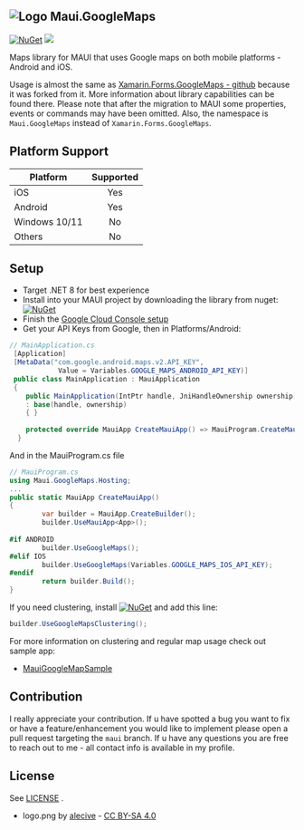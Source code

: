 ## ![Logo](https://raw.githubusercontent.com/themronion/Maui.GoogleMaps/maui/lib/Maui.GoogleMaps/logo.png) Maui.GoogleMaps 

[![NuGet](https://img.shields.io/nuget/v/Onion.Maui.GoogleMaps.svg?label=NuGet)](https://www.nuget.org/packages/Onion.Maui.GoogleMaps/) ![](https://img.shields.io/nuget/dt/Onion.Maui.GoogleMaps.svg)

Maps library for MAUI that uses Google maps on both mobile platforms - Android and iOS.

Usage is almost the same as [Xamarin.Forms.GoogleMaps - github](https://github.com/amay077/Xamarin.Forms.GoogleMaps) because it was forked from it. More information about library capabilities can be found there. Please note that after the migration to MAUI some properties, events or commands may have been omitted. Also, the namespace is ``Maui.GoogleMaps`` instead of ``Xamarin.Forms.GoogleMaps``. 

## Platform Support

|Platform|Supported|
| ------------------- | :-----------: |
|iOS|Yes|
|Android|Yes|
|Windows 10/11|No|
|Others|No|

## Setup
* Target .NET 8 for best experience
* Install into your MAUI project by downloading the library from nuget: [![NuGet](https://img.shields.io/nuget/v/Onion.Maui.GoogleMaps.svg?label=NuGet)](https://www.nuget.org/packages/Onion.Maui.GoogleMaps/)
* Finish the [Google Cloud Console setup](https://developers.google.com/maps/get-started#create-project)
* Get your API Keys from Google, then in Platforms/Android: 

```csharp
// MainApplication.cs
 [Application]
 [MetaData("com.google.android.maps.v2.API_KEY",
            Value = Variables.GOOGLE_MAPS_ANDROID_API_KEY)]
 public class MainApplication : MauiApplication
 {
    public MainApplication(IntPtr handle, JniHandleOwnership ownership) 
    : base(handle, ownership)
    { }
    
    protected override MauiApp CreateMauiApp() => MauiProgram.CreateMauiApp();
  }
```

And in the MauiProgram.cs file

```csharp
// MauiProgram.cs
using Maui.GoogleMaps.Hosting;
...
public static MauiApp CreateMauiApp()
{
        var builder = MauiApp.CreateBuilder();
        builder.UseMauiApp<App>();
            
#if ANDROID
        builder.UseGoogleMaps();
#elif IOS
        builder.UseGoogleMaps(Variables.GOOGLE_MAPS_IOS_API_KEY);
#endif
        return builder.Build();	
}
```

If you need clustering, install [![NuGet](https://img.shields.io/nuget/v/Onion.Maui.GoogleMaps.svg?label=Onion.Maui.GoogleMaps.Clustering)](https://www.nuget.org/packages/Onion.Maui.GoogleMaps.Clustering/) and add this line:
```csharp
builder.UseGoogleMapsClustering();
```
For more information on clustering and regular map usage check out sample app:

* [MauiGoogleMapSample](https://github.com/themronion/Maui.GoogleMaps/tree/maui/sample/MauiGoogleMapSample)

## Contribution

I really appreciate your contribution. If u have spotted a bug you want to fix or have a feature/enhancement you would like to implement please open a pull request targeting the  ``maui`` branch. If u have any questions you are free to reach out to me - all contact info is available in my profile.

## License

See [LICENSE](LICENSE.txt) .

* logo.png by [alecive](http://www.iconarchive.com/show/flatwoken-icons-by-alecive.html) - [CC BY-SA 4.0](https://creativecommons.org/licenses/by-sa/4.0/deed)

